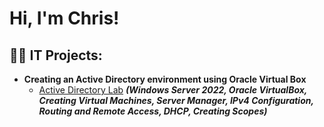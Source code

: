 <h1>Hi, I'm Chris! 
  
<h2>👨‍💻 IT Projects:</h2>

 - <b>Creating an Active Directory environment using Oracle Virtual Box </b>
    - [Active Directory Lab](https://github.com/chrisvilla1301/Active-Directory-Lab/blob/main/README.md) <b><i>(Windows Server 2022, Oracle VirtualBox, Creating Virtual Machines, Server Manager, IPv4 Configuration, Routing and Remote Access, DHCP, Creating Scopes)</b></i>
